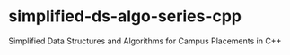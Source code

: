 # simplified-ds-algo-series-cpp
Simplified Data Structures and Algorithms for Campus Placements in C++

